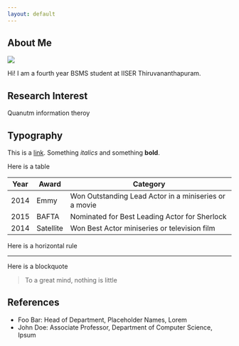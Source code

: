 ```yaml
---
layout: default
---
```


## About Me

<img class="profile-picture" src="{{site.baseurl}}/{{site.profile-picture}}">

Hi! I am a fourth year BSMS student at IISER Thiruvananthapuram.

## Research Interest

Quanutm information theroy

## Typography

This is a [link](http://google.com). Something *italics* and something **bold**.

Here is a table

Year | Award | Category
-----|-------|--------
2014 | Emmy  | Won Outstanding Lead Actor in a miniseries or a movie
2015 | BAFTA | Nominated for Best Leading Actor for Sherlock
2014 | Satellite | Won Best Actor miniseries or television film

Here is a horizontal rule

---

Here is a blockquote

> To a great mind, nothing is little

## References

* Foo Bar: Head of Department, Placeholder Names, Lorem
* John Doe: Associate Professor, Department of Computer Science, Ipsum
